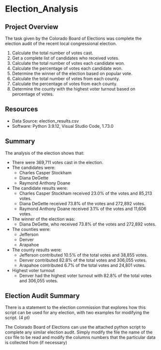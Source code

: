 # Election_Analysis

## Project Overview
The task given by the Colorado Board of Elections was complete the election audit of the recent local congressional election.

1. Calculate the total number of votes cast.
2. Get a complete list of candidates who received votes.
3. Calculate the total number of votes each candidate won.
4. Calculate the percentage of votes each candidate won.
5. Determine the winner of the election based on popular vote.
6. Calculate the total number of votes from each county.
7. Calculate the percentage of votes from each county.
8. Determine the county with the highest voter turnout based on percentage of votes.

## Resources
- Data Source: election_results.csv
- Software: Python 3.9.12, Visual Studio Code, 1.73.0

## Summary
The analysis of the election shows that:
- There were 369,711 votes cast in the election.
- The candidates were:
    - Charles Casper Stockham
    - Diana DeGette
    - Raymond Anthony Doane
- The candidate results were:
    - Charles Casper Stockham received 23.0% of the votes and 85,213 votes.
    - Diana DeGette received 73.8% of the votes and 272,892 votes.
    - Raymond Anthony Doane received 3.1% of the votes and 11,606 votes.
- The winner of the election was:
    - Diana DeGette, who received 73.8% of the votes and 272,892 votes.
- The counties were:
    - Jefferson
    - Denver
    - Arapahoe
- The county results were:
    - Jefferson contributed 10.5% of the total votes and 38,855 votes.
    - Denver contributed 82.8% of the total votes and 306,055 votes.
    - Arapahoe contributed 6.7% of the total votes and 24,801 votes.
- Highest voter turnout
    - Denver had the highest voter turnout with 82.8% of the total votes and 306,055 votes.
    

## Election Audit Summary
    

There is a statement to the election commission that explores how this script can be used for any election, with two examples for modifying the script. (4 pt)

The Colorado Board of Elections can use the attached python script to complete any similar election audit. Simply modify the file the name of the csv file to be read and modify the columns numbers that the particular data is collected from (if necessary)
